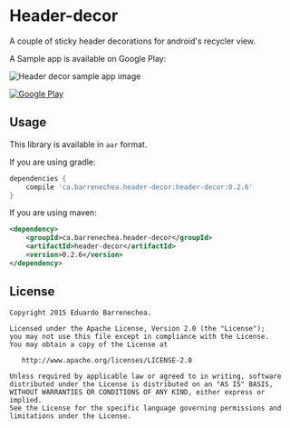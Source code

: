 # Header-decor
A couple of sticky header decorations for android's recycler view.

A Sample app is available on Google Play:

![Header decor sample app image](http://i.imgur.com/xsm1I0F.gif)

[![Google Play](https://developer.android.com/images/brand/en_generic_rgb_wo_60.png)](https://play.google.com/store/apps/details?id=ca.barrenechea.stickyheaders)

Usage
---------------
This library is available in `aar` format.

If you are using gradle:
```groovy
dependencies {
    compile 'ca.barrenechea.header-decor:header-decor:0.2.6'
}
```

If you are using maven:
```xml
<dependency>
    <groupId>ca.barrenechea.header-decor</groupId>
    <artifactId>header-decor</artifactId>
    <version>0.2.6</version>
</dependency>
```

License
-------

    Copyright 2015 Eduardo Barrenechea.

    Licensed under the Apache License, Version 2.0 (the "License");
    you may not use this file except in compliance with the License.
    You may obtain a copy of the License at

       http://www.apache.org/licenses/LICENSE-2.0

    Unless required by applicable law or agreed to in writing, software
    distributed under the License is distributed on an "AS IS" BASIS,
    WITHOUT WARRANTIES OR CONDITIONS OF ANY KIND, either express or implied.
    See the License for the specific language governing permissions and
    limitations under the License.
